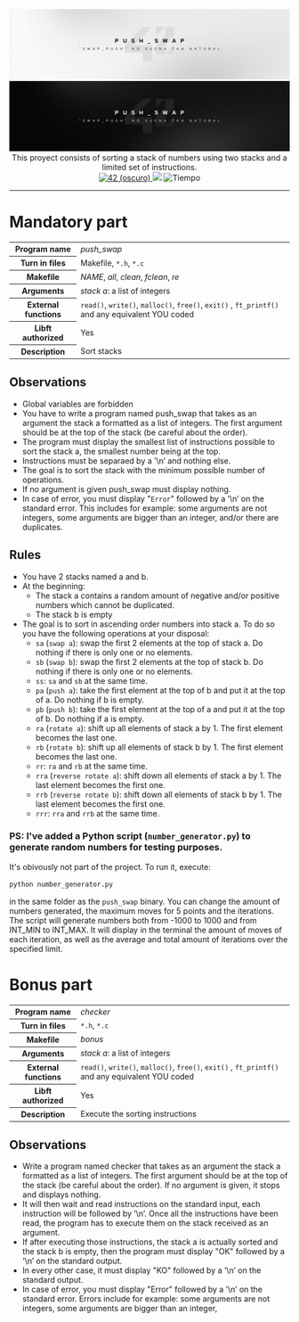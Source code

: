 <div align="center">
    <img src="https://github.com/15Galan/42_project-readmes/blob/master/banners/cursus/projects/push_swap-light.png?raw=true#gh-light-mode-only" alt="Banner (claro)" />
    <img src="https://github.com/15Galan/42_project-readmes/blob/master/banners/cursus/projects/push_swap-dark.png?raw=true#gh-dark-mode-only" alt="Banner (oscuro)" />
    <br>
    This proyect consists of sorting a stack of numbers using two stacks and a limited set of instructions.
    <br>
    <a href='https://profile.intra.42.fr/users/alvega-g' target="_blank">
        <img alt='42 (oscuro)' src='https://img.shields.io/badge/Málaga-black?style=flat&logo=42&logoColor=white'/>
    </a>
    <img src="https://img.shields.io/badge/score- 123%20%2F%20100-success?color=%2312bab9&style=flat" />
    <img src="https://wakatime.com/badge/user/018cd069-7ab6-4658-9d62-78d9b3970dd2/project/018cd073-0acf-4efc-a0c5-b1890ca6054a.svg" alt="Tiempo" />
</div>

---

# Mandatory part

<table>
  <tr>
    <th>Program name</th>
    <td><em>push_swap</em></td>
  </tr>
  <tr>
    <th>Turn in files</th>
    <td>Makefile, <code>*.h</code>, <code>*.c</code></td>
  </tr>
  <tr>
    <th>Makefile</th>
    <td><em>NAME</em>, <em>all</em>, <em>clean</em>, <em>fclean</em>, <em>re</em></td>
  </tr>
  <tr>
	<th>Arguments</th>
	<td><em>stack a</em>: a list of integers</td>
  </tr>
  <tr style>
    <th>External functions</th>
    <td><code>read()</code>, <code>write()</code>, <code>malloc()</code>, <code>free()</code>, <code>exit()</code> , <code>ft_printf()</code> and any equivalent YOU coded</td>
  </tr>
  <tr>
	<th>Libft authorized</th>
	<td>Yes</td>
  </tr>  
  <tr>
    <th>Description</th>
    <td>Sort stacks</td>
  </tr>
</table>

## Observations

- Global variables are forbidden
- You have to write a program named push_swap that takes as an argument the stack
a formatted as a list of integers. The first argument should be at the top of the
stack (be careful about the order).
- The program must display the smallest list of instructions possible to sort the stack
a, the smallest number being at the top.
- Instructions must be separaed by a ’\n’ and nothing else.
- The goal is to sort the stack with the minimum possible number of operations.
- If no argument is given push_swap must display nothing.
- In case of error, you must display "`Error`" followed by a ’\n’ on the standard error. This includes for example: some arguments are not integers, some arguments are bigger than an integer, and/or there are duplicates.

## Rules

- You have 2 stacks named a and b.
- At the beginning:
  - The stack a contains a random amount of negative and/or positive numbers
which cannot be duplicated.
  - The stack b is empty
- The goal is to sort in ascending order numbers into stack a. To do so you have the following operations at your disposal:
  - `sa` (`swap a`): swap the first 2 elements at the top of stack a. Do nothing if there is only one or no elements.
  - `sb` (`swap b`): swap the first 2 elements at the top of stack b. Do nothing if there is only one or no elements.
  - `ss`: `sa` and `sb` at the same time.
  - `pa` (`push a`): take the first element at the top of b and put it at the top of a. Do nothing if b is empty.
  - `pb` (`push b`): take the first element at the top of a and put it at the top of b. Do nothing if a is empty.
  - `ra` (`rotate a`): shift up all elements of stack a by 1. The first element becomes the last one.
  - `rb` (`rotate b`): shift up all elements of stack b by 1. The first element becomes the last one.
  - `rr`: `ra` and `rb` at the same time.
  - `rra` (`reverse rotate a`): shift down all elements of stack a by 1. The last element becomes the first one.
  - `rrb` (`reverse rotate b`): shift down all elements of stack b by 1. The last element becomes the first one.
  - `rrr`: `rra` and `rrb` at the same time.

### PS: I've added a Python script (<code>number_generator.py</code>) to generate random numbers for testing purposes. 
It's obivously not part of the project. To run it, execute:
``` bash
python number_generator.py
``` 
in the same folder as the <code>push_swap</code> binary. You can change the amount of numbers generated, the maximum moves for 5 points and the iterations. The script will generate numbers both from -1000 to 1000 and from INT_MIN to INT_MAX. It will display in the terminal the amount of moves of each iteration, as well as the average and total amount of iterations over the specified limit.

# Bonus part

<table>
  <tr>
    <th>Program name</th>
    <td><em>checker</em></td>
  </tr>
  <tr>
    <th>Turn in files</th>
    <td><code>*.h</code>, <code>*.c</code></td>
  </tr>
  <tr>
    <th>Makefile</th>
    <td><em>bonus</em></td>
  </tr>
  <tr>
	<th>Arguments</th>
	<td><em>stack a</em>: a list of integers</td>
  </tr>
  <tr style>
    <th>External functions</th>
    <td><code>read()</code>, <code>write()</code>, <code>malloc()</code>, <code>free()</code>, <code>exit()</code> , <code>ft_printf()</code> and any equivalent YOU coded</td>
  </tr>
  <tr>
	<th>Libft authorized</th>
	<td>Yes</td>
  </tr>  
  <tr>
    <th>Description</th>
    <td>Execute the sorting instructions</td>
  </tr>
</table>

## Observations

- Write a program named checker that takes as an argument the stack a formatted
as a list of integers. The first argument should be at the top of the stack (be careful
about the order). If no argument is given, it stops and displays nothing.
- It will then wait and read instructions on the standard input, each instruction will
be followed by ’\n’. Once all the instructions have been read, the program has to
execute them on the stack received as an argument.
- If after executing those instructions, the stack a is actually sorted and the stack b
is empty, then the program must display "OK" followed by a ’\n’ on the standard
output.
- In every other case, it must display "KO" followed by a ’\n’ on the standard output.
- In case of error, you must display "Error" followed by a ’\n’ on the standard error. Errors include for example: some arguments are not integers, some arguments
are bigger than an integer,